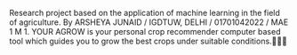 Research project based on the application of machine learning in the field of agriculture.
By ARSHEYA JUNAID / IGDTUW, DELHI / 01701042022 / MAE 1 M 1. 
YOUR AGROW is your personal crop recommender computer based tool which guides you to grow the best crops under suitable conditions.🌾🌿🥬 
